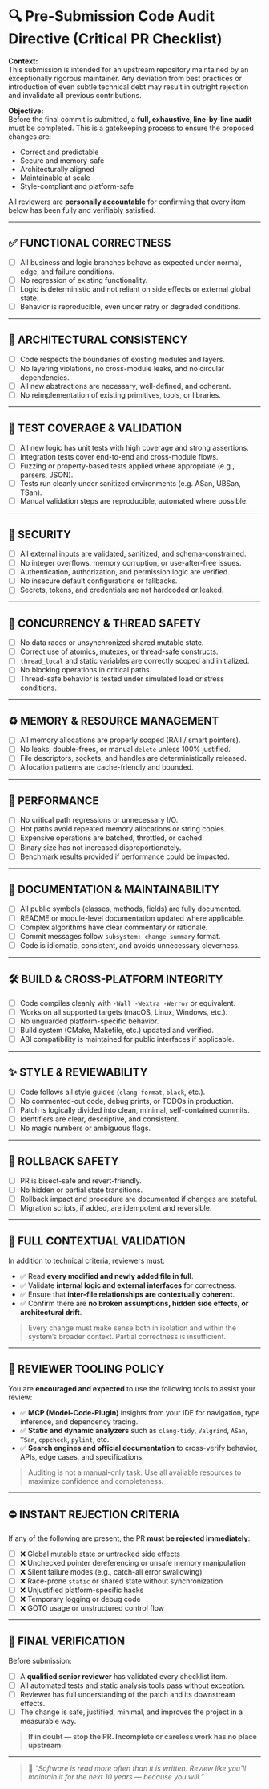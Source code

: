 # 🔍 Pre-Submission Code Audit Directive (Critical PR Checklist)

**Context:**  
This submission is intended for an upstream repository maintained by an exceptionally rigorous maintainer. Any deviation from best practices or introduction of even subtle technical debt may result in outright rejection and invalidate all previous contributions.

**Objective:**  
Before the final commit is submitted, a **full, exhaustive, line-by-line audit** must be completed. This is a gatekeeping process to ensure the proposed changes are:

- Correct and predictable
- Secure and memory-safe
- Architecturally aligned
- Maintainable at scale
- Style-compliant and platform-safe

All reviewers are **personally accountable** for confirming that every item below has been fully and verifiably satisfied.

---

## ✅ FUNCTIONAL CORRECTNESS

- [ ] All business and logic branches behave as expected under normal, edge, and failure conditions.
- [ ] No regression of existing functionality.
- [ ] Logic is deterministic and not reliant on side effects or external global state.
- [ ] Behavior is reproducible, even under retry or degraded conditions.

---

## 📐 ARCHITECTURAL CONSISTENCY

- [ ] Code respects the boundaries of existing modules and layers.
- [ ] No layering violations, no cross-module leaks, and no circular dependencies.
- [ ] All new abstractions are necessary, well-defined, and coherent.
- [ ] No reimplementation of existing primitives, tools, or libraries.

---

## 🧪 TEST COVERAGE & VALIDATION

- [ ] All new logic has unit tests with high coverage and strong assertions.
- [ ] Integration tests cover end-to-end and cross-module flows.
- [ ] Fuzzing or property-based tests applied where appropriate (e.g., parsers, JSON).
- [ ] Tests run cleanly under sanitized environments (e.g. ASan, UBSan, TSan).
- [ ] Manual validation steps are reproducible, automated where possible.

---

## 🔐 SECURITY

- [ ] All external inputs are validated, sanitized, and schema-constrained.
- [ ] No integer overflows, memory corruption, or use-after-free issues.
- [ ] Authentication, authorization, and permission logic are verified.
- [ ] No insecure default configurations or fallbacks.
- [ ] Secrets, tokens, and credentials are not hardcoded or leaked.

---

## 🧵 CONCURRENCY & THREAD SAFETY

- [ ] No data races or unsynchronized shared mutable state.
- [ ] Correct use of atomics, mutexes, or thread-safe constructs.
- [ ] `thread_local` and static variables are correctly scoped and initialized.
- [ ] No blocking operations in critical paths.
- [ ] Thread-safe behavior is tested under simulated load or stress conditions.

---

## ♻️ MEMORY & RESOURCE MANAGEMENT

- [ ] All memory allocations are properly scoped (RAII / smart pointers).
- [ ] No leaks, double-frees, or manual `delete` unless 100% justified.
- [ ] File descriptors, sockets, and handles are deterministically released.
- [ ] Allocation patterns are cache-friendly and bounded.

---

## 🚦 PERFORMANCE

- [ ] No critical path regressions or unnecessary I/O.
- [ ] Hot paths avoid repeated memory allocations or string copies.
- [ ] Expensive operations are batched, throttled, or cached.
- [ ] Binary size has not increased disproportionately.
- [ ] Benchmark results provided if performance could be impacted.

---

## 🧾 DOCUMENTATION & MAINTAINABILITY

- [ ] All public symbols (classes, methods, fields) are fully documented.
- [ ] README or module-level documentation updated where applicable.
- [ ] Complex algorithms have clear commentary or rationale.
- [ ] Commit messages follow `subsystem: change summary` format.
- [ ] Code is idiomatic, consistent, and avoids unnecessary cleverness.

---

## 🛠️ BUILD & CROSS-PLATFORM INTEGRITY

- [ ] Code compiles cleanly with `-Wall -Wextra -Werror` or equivalent.
- [ ] Works on all supported targets (macOS, Linux, Windows, etc.).
- [ ] No unguarded platform-specific behavior.
- [ ] Build system (CMake, Makefile, etc.) updated and verified.
- [ ] ABI compatibility is maintained for public interfaces if applicable.

---

## ✨ STYLE & REVIEWABILITY

- [ ] Code follows all style guides (`clang-format`, `black`, etc.).
- [ ] No commented-out code, debug prints, or TODOs in production.
- [ ] Patch is logically divided into clean, minimal, self-contained commits.
- [ ] Identifiers are clear, descriptive, and consistent.
- [ ] No magic numbers or ambiguous flags.

---

## 🔄 ROLLBACK SAFETY

- [ ] PR is bisect-safe and revert-friendly.
- [ ] No hidden or partial state transitions.
- [ ] Rollback impact and procedure are documented if changes are stateful.
- [ ] Migration scripts, if added, are idempotent and reversible.

---

## 🧠 FULL CONTEXTUAL VALIDATION

In addition to technical criteria, reviewers must:

- ✅ Read **every modified and newly added file in full**.
- ✅ Validate **internal logic and external interfaces** for correctness.
- ✅ Ensure that **inter-file relationships are contextually coherent**.
- ✅ Confirm there are **no broken assumptions, hidden side effects, or architectural drift**.

> Every change must make sense both in isolation and within the system’s broader context. Partial correctness is insufficient.

---

## 🧰 REVIEWER TOOLING POLICY

You are **encouraged and expected** to use the following tools to assist your review:

- ✅ **MCP (Model-Code-Plugin)** insights from your IDE for navigation, type inference, and dependency tracing.
- ✅ **Static and dynamic analyzers** such as `clang-tidy`, `Valgrind`, `ASan`, `TSan`, `cppcheck`, `pylint`, etc.
- ✅ **Search engines and official documentation** to cross-verify behavior, APIs, edge cases, and specifications.

> Auditing is not a manual-only task. Use all available resources to maximize confidence and completeness.

---

## ⛔ INSTANT REJECTION CRITERIA

If any of the following are present, the PR **must be rejected immediately**:

- [ ] ❌ Global mutable state or untracked side effects
- [ ] ❌ Unchecked pointer dereferencing or unsafe memory manipulation
- [ ] ❌ Silent failure modes (e.g., catch-all error swallowing)
- [ ] ❌ Race-prone `static` or shared state without synchronization
- [ ] ❌ Unjustified platform-specific hacks
- [ ] ❌ Temporary logging or debug code
- [ ] ❌ GOTO usage or unstructured control flow

---

## 🔐 FINAL VERIFICATION

Before submission:

- [ ] A **qualified senior reviewer** has validated every checklist item.
- [ ] All automated tests and static analysis tools pass without exception.
- [ ] Reviewer has full understanding of the patch and its downstream effects.
- [ ] The change is safe, justified, minimal, and improves the project in a measurable way.

> **If in doubt — stop the PR. Incomplete or careless work has no place upstream.**

---

> 💬 *“Software is read more often than it is written. Review like you’ll maintain it for the next 10 years — because you will.”*
